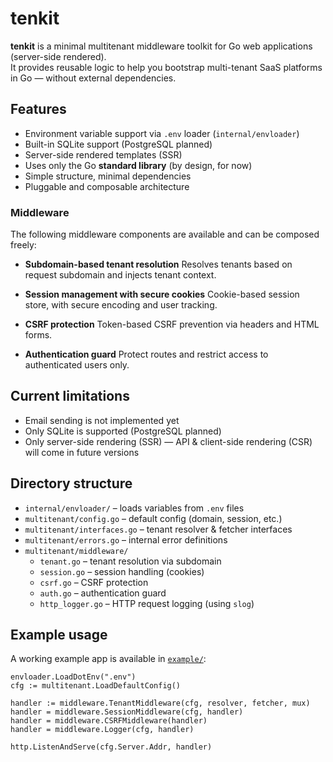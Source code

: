# tenkit

**tenkit** is a minimal multitenant middleware toolkit for Go web applications (server-side rendered).  
It provides reusable logic to help you bootstrap multi-tenant SaaS platforms in Go — without external dependencies.

## Features

* Environment variable support via `.env` loader (`internal/envloader`)
* Built-in SQLite support (PostgreSQL planned)
* Server-side rendered templates (SSR)
* Uses only the Go **standard library** (by design, for now)
* Simple structure, minimal dependencies
* Pluggable and composable architecture

###  Middleware

The following middleware components are available and can be composed freely:

* **Subdomain-based tenant resolution**
  Resolves tenants based on request subdomain and injects tenant context.

* **Session management with secure cookies**
  Cookie-based session store, with secure encoding and user tracking.

* **CSRF protection**
  Token-based CSRF prevention via headers and HTML forms.

* **Authentication guard**
  Protect routes and restrict access to authenticated users only.


## Current limitations

- Email sending is not implemented yet
- Only SQLite is supported (PostgreSQL planned)
- Only server-side rendering (SSR) — API & client-side rendering (CSR) will come in future versions

## Directory structure

- `internal/envloader/` – loads variables from `.env` files
- `multitenant/config.go` – default config (domain, session, etc.)
- `multitenant/interfaces.go` – tenant resolver & fetcher interfaces
- `multitenant/errors.go` – internal error definitions
- `multitenant/middleware/`
  - `tenant.go` – tenant resolution via subdomain
  - `session.go` – session handling (cookies)
  - `csrf.go` – CSRF protection
  - `auth.go` – authentication guard
  - `http_logger.go` – HTTP request logging (using `slog`)


## Example usage

A working example app is available in [`example/`](./example/):

```
envloader.LoadDotEnv(".env")
cfg := multitenant.LoadDefaultConfig()

handler := middleware.TenantMiddleware(cfg, resolver, fetcher, mux)
handler = middleware.SessionMiddleware(cfg, handler)
handler = middleware.CSRFMiddleware(handler)
handler = middleware.Logger(cfg, handler)

http.ListenAndServe(cfg.Server.Addr, handler)
```
